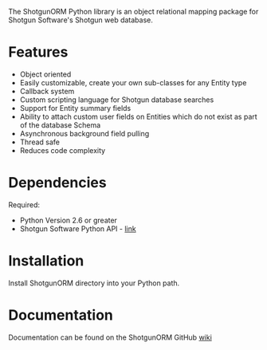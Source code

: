 The ShotgunORM Python library is an object relational mapping package for Shotgun Software's Shotgun web database.

# Features
* Object oriented
* Easily customizable, create your own sub-classes for any Entity type
* Callback system
* Custom scripting language for Shotgun database searches
* Support for Entity summary fields
* Ability to attach custom user fields on Entities which do not exist as part of the database Schema
* Asynchronous background field pulling
* Thread safe
* Reduces code complexity

# Dependencies
Required:
* Python Version 2.6 or greater
* Shotgun Software Python API - [link](https://github.com/shotgunsoftware/python-api)

# Installation
Install ShotgunORM directory into your Python path.

# Documentation
Documentation can be found on the ShotgunORM GitHub [wiki](https://github.com/ndunsworth/python-shotgunorm/wiki/Home#wiki-Documentation)
